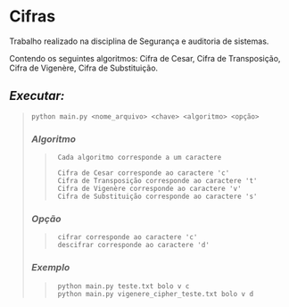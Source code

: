 Cifras
=======

Trabalho realizado na disciplina de Segurança e auditoria de sistemas.

Contendo os seguintes algoritmos: Cifra de Cesar, Cifra de Transposição, Cifra de Vigenère, Cifra de Substituição.

## *Executar:*
>	`python main.py <nome_arquivo> <chave> <algoritmo> <opção>`
>
>	### *Algoritmo*
>>
>>		Cada algoritmo corresponde a um caractere
>>		
>>		Cifra de Cesar corresponde ao caractere 'c'
>>		Cifra de Transposição corresponde ao caractere 't'
>>		Cifra de Vigenère corresponde ao caractere 'v'
>>		Cifra de Substituição corresponde ao caractere 's'
>
>	### *Opção*
>>
>>		cifrar corresponde ao caractere 'c'
>>		descifrar corresponde ao caractere 'd'
>>
>	### *Exemplo*
>>
>>		python main.py teste.txt bolo v c
>>		python main.py vigenere_cipher_teste.txt bolo v d